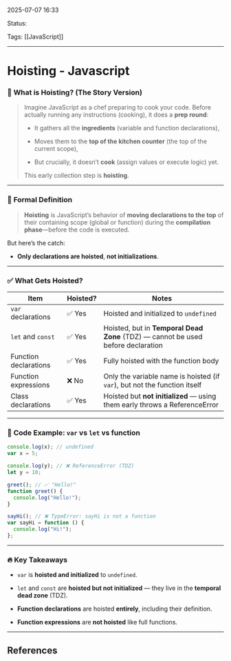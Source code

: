 
2025-07-07 16:33

Status:

Tags: [[JavaScript]]

---
# Hoisting - Javascript

### 🧠 **What is Hoisting? (The Story Version)**

> Imagine JavaScript as a chef preparing to cook your code. Before actually running any instructions (cooking), it does a **prep round**:
> 
> - It gathers all the **ingredients** (variable and function declarations),
>     
> - Moves them to the **top of the kitchen counter** (the top of the current scope),
>     
> - But crucially, it doesn’t **cook** (assign values or execute logic) yet.
>     
> 
> This early collection step is **hoisting**.

---

### 📖 **Formal Definition**

> **Hoisting** is JavaScript’s behavior of **moving declarations to the top** of their containing scope (global or function) during the **compilation phase**—before the code is executed.

But here’s the catch:

- **Only declarations are hoisted**, **not initializations**.
    

---

### ✅ **What Gets Hoisted?**

|Item|Hoisted?|Notes|
|---|---|---|
|`var` declarations|✅ Yes|Hoisted and initialized to `undefined`|
|`let` and `const`|✅ Yes|Hoisted, but in **Temporal Dead Zone** (TDZ) — cannot be used before declaration|
|Function declarations|✅ Yes|Fully hoisted with the function body|
|Function expressions|❌ No|Only the variable name is hoisted (if `var`), but not the function itself|
|Class declarations|✅ Yes|Hoisted but **not initialized** — using them early throws a ReferenceError|

---

### 🧪 **Code Example: `var` vs `let` vs function**

```js
console.log(x); // undefined
var x = 5;

console.log(y); // ❌ ReferenceError (TDZ)
let y = 10;

greet(); // ✅ "Hello!"
function greet() {
  console.log("Hello!");
}

sayHi(); // ❌ TypeError: sayHi is not a function
var sayHi = function () {
  console.log("Hi!");
};
```

---

### 🔥 Key Takeaways

- `var` is **hoisted and initialized** to `undefined`.
    
- `let` and `const` are **hoisted but not initialized** — they live in the **temporal dead zone** (TDZ).
    
- **Function declarations** are hoisted **entirely**, including their definition.
    
- **Function expressions** are **not hoisted** like full functions.
    


---
## References